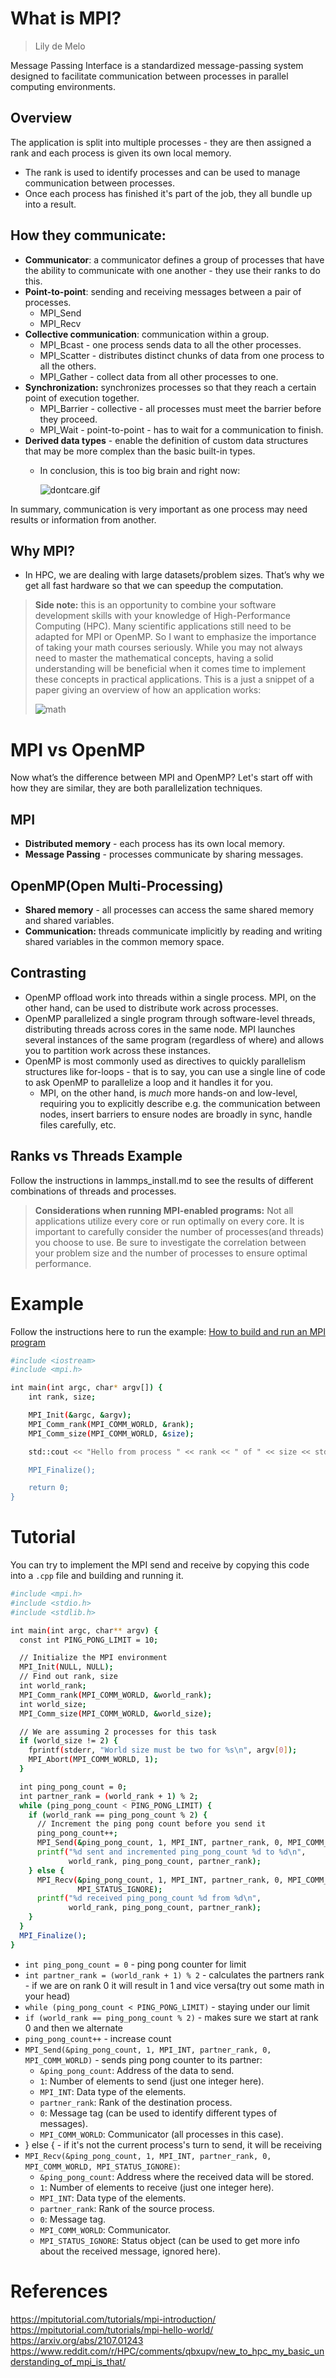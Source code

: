 # What is MPI?
>Lily de Melo

Message Passing Interface is a standardized message-passing system designed to facilitate communication between processes in parallel computing environments.

## Overview

The application is split into multiple processes - they are then assigned a rank and each process is given its own local memory.
- The rank is used to identify processes and can be used to manage communication between processes.
- Once each process has finished it's part of the job, they all bundle up into a result.

## How they communicate:

- **Communicator**: a communicator defines a group of processes that have the ability to communicate with one another - they use their ranks to do this.
- **Point-to-point**: sending and receiving messages between a pair of processes.
    - MPI_Send
    - MPI_Recv
- **Collective communication**: communication within a group.
    - MPI_Bcast - one process sends data to all the other processes.
    - MPI_Scatter - distributes distinct chunks of data from one process to all the others.
    - MPI_Gather - collect data from all other processes to one.
- **Synchronization:** synchronizes processes so that they reach a certain point of execution together.
    - MPI_Barrier - collective - all processes must meet the barrier before they proceed.
    - MPI_Wait - point-to-point - has to wait for a communication to finish.
- **Derived data types** - enable the definition of custom data structures that may be more complex than the basic built-in types.
    - In conclusion, this is too big brain and right now:
    
        ![dontcare.gif](https://github.com/froggomelo/test-repo/blob/e98dbd9ceb31a3bf0cc2d97c638a21b0c419962a/1000058015.gif)
    

In summary, communication is very important as one process may need results or information from another.

## Why MPI?

- In HPC, we are dealing with large datasets/problem sizes. That’s why we get all fast hardware so that we can speedup the computation.


>**Side note:** this is an opportunity to combine your software development skills with your knowledge of High-Performance Computing (HPC). Many scientific applications still need to be adapted for MPI or OpenMP. So I want to emphasize the importance of taking your math courses seriously. While you may not always need to master the mathematical concepts, having a solid understanding will be beneficial when it comes time to implement these concepts in practical applications. This is a just a snippet of a paper giving an overview of how an application works:
>
> ![math](https://github.com/WitsHPC/HPC-InterestGroup/blob/main/tutorials/202408_mpi/parrallel_paper.png?raw=true)



# MPI vs OpenMP

Now what’s the difference between MPI and OpenMP? Let's start off with how they are similar, they are both parallelization techniques. 

## MPI

- **Distributed memory** - each process has its own local memory.
- **Message Passing** - processes communicate by sharing messages.

## OpenMP(Open Multi-Processing)

- **Shared memory** - all processes can access the same shared memory and shared variables.
- **Communication:** threads communicate implicitly by reading and writing shared variables in the common memory space.

## Contrasting

- OpenMP offload work into threads within a single process. MPI, on the other hand, can be used to distribute work across processes.
- OpenMP parallelized a single program through software-level threads, distributing threads across cores in the same node. MPI launches several instances of the same program (regardless of where) and allows you to partition work across these instances.
- OpenMP is most commonly used as directives to quickly parallelism structures like for-loops - that is to say, you can use a single line of code to ask OpenMP to parallelize a loop and it handles it for you.
    - MPI, on the other hand, is *much* more hands-on and low-level, requiring you to explicitly describe e.g. the communication between nodes, insert barriers to ensure nodes are broadly in sync, handle files carefully, etc.

## Ranks vs Threads Example

Follow the instructions in lammps_install.md to see the results of different combinations of threads and processes.

>**Considerations when running MPI-enabled programs:** Not all applications utilize every core or run optimally on every core. It is important to carefully consider the number of processes(and threads) you choose to use. Be sure to investigate the correlation between your problem size and the number of processes to ensure optimal performance.

# Example  
Follow the instructions here to run the example: [How to build and run an MPI program](https://github.com/WitsHPC/HPC-InterestGroup/blob/b54e9b4200d57a3ef85e7bc487b5eb9dfdd572f3/tutorials/202305_mpi/README.md)
```bash
#include <iostream>
#include <mpi.h>

int main(int argc, char* argv[]) {
    int rank, size;

    MPI_Init(&argc, &argv);
    MPI_Comm_rank(MPI_COMM_WORLD, &rank);
    MPI_Comm_size(MPI_COMM_WORLD, &size);

    std::cout << "Hello from process " << rank << " of " << size << std::endl;

    MPI_Finalize();

    return 0;
}
```

# Tutorial

You can try to implement the MPI send and receive by copying this code into a `.cpp` file and building and running it.

```bash
#include <mpi.h>
#include <stdio.h>
#include <stdlib.h>

int main(int argc, char** argv) {
  const int PING_PONG_LIMIT = 10;

  // Initialize the MPI environment
  MPI_Init(NULL, NULL);
  // Find out rank, size
  int world_rank;
  MPI_Comm_rank(MPI_COMM_WORLD, &world_rank);
  int world_size;
  MPI_Comm_size(MPI_COMM_WORLD, &world_size);

  // We are assuming 2 processes for this task
  if (world_size != 2) {
    fprintf(stderr, "World size must be two for %s\n", argv[0]);
    MPI_Abort(MPI_COMM_WORLD, 1);
  }

  int ping_pong_count = 0;
  int partner_rank = (world_rank + 1) % 2;
  while (ping_pong_count < PING_PONG_LIMIT) {
    if (world_rank == ping_pong_count % 2) {
      // Increment the ping pong count before you send it
      ping_pong_count++;
      MPI_Send(&ping_pong_count, 1, MPI_INT, partner_rank, 0, MPI_COMM_WORLD);
      printf("%d sent and incremented ping_pong_count %d to %d\n",
             world_rank, ping_pong_count, partner_rank);
    } else {
      MPI_Recv(&ping_pong_count, 1, MPI_INT, partner_rank, 0, MPI_COMM_WORLD,
               MPI_STATUS_IGNORE);
      printf("%d received ping_pong_count %d from %d\n",
             world_rank, ping_pong_count, partner_rank);
    }
  }
  MPI_Finalize();
}
```

- `int ping_pong_count = 0` - ping pong counter for limit
- `int partner_rank = (world_rank + 1) % 2` - calculates the partners rank - if we are on rank 0 it will result in 1 and vice versa(try out some math in your head)
- `while (ping_pong_count < PING_PONG_LIMIT)` - staying under our limit
- `if (world_rank == ping_pong_count % 2)` - makes sure we start at rank 0 and then we alternate
- `ping_pong_count++` - increase count
- `MPI_Send(&ping_pong_count, 1, MPI_INT, partner_rank, 0, MPI_COMM_WORLD)` - sends ping pong counter to its partner:
    - `&ping_pong_count`: Address of the data to send.
    - `1`: Number of elements to send (just one integer here).
    - `MPI_INT`: Data type of the elements.
    - `partner_rank`: Rank of the destination process.
    - `0`: Message tag (can be used to identify different types of messages).
    - `MPI_COMM_WORLD`: Communicator (all processes in this case).
- } else { - if it's not the current process's turn to send, it will be receiving
- `MPI_Recv(&ping_pong_count, 1, MPI_INT, partner_rank, 0, MPI_COMM_WORLD,
               MPI_STATUS_IGNORE)`:
    - `&ping_pong_count`: Address where the received data will be stored.
    - `1`: Number of elements to receive (just one integer here).
    - `MPI_INT`: Data type of the elements.
    - `partner_rank`: Rank of the source process.
    - `0`: Message tag.
    - `MPI_COMM_WORLD`: Communicator.
    - `MPI_STATUS_IGNORE`: Status object (can be used to get more info about the received message, ignored here).

# References

https://mpitutorial.com/tutorials/mpi-introduction/  
https://mpitutorial.com/tutorials/mpi-hello-world/  
https://arxiv.org/abs/2107.01243  
https://www.reddit.com/r/HPC/comments/qbxupv/new_to_hpc_my_basic_understanding_of_mpi_is_that/  
